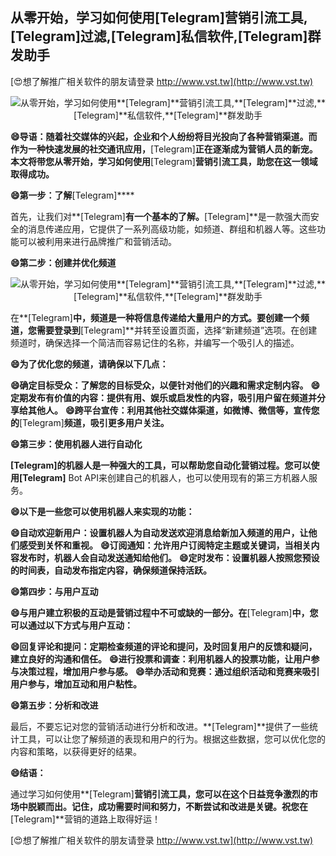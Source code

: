 ## **从零开始，学习如何使用**[Telegram]**营销引流工具,**[Telegram]**过滤,**[Telegram]**私信软件,**[Telegram]**群发助手**

[😍想了解推广相关软件的朋友请登录 http://www.vst.tw](http://www.vst.tw)

 <center><img src="https://vst.tw/MP4/tuiguang/png/0.png" alt="从零开始，学习如何使用**[Telegram]**营销引流工具,**[Telegram]**过滤,**[Telegram]**私信软件,**[Telegram]**群发助手"></center>

**😄导语：随着社交媒体的兴起，企业和个人纷纷将目光投向了各种营销渠道。而作为一种快速发展的社交通讯应用，**[Telegram]**正在逐渐成为营销人员的新宠。本文将带您从零开始，学习如何使用**[Telegram]**营销引流工具，助您在这一领域取得成功。**

**😄第一步：了解**[Telegram]****

首先，让我们对**[Telegram]**有一个基本的了解。**[Telegram]**是一款强大而安全的消息传递应用，它提供了一系列高级功能，如频道、群组和机器人等。这些功能可以被利用来进行品牌推广和营销活动。

**😄第二步：创建并优化频道**

 <center><img src="https://vst.tw/MP4/tuiguang/png/7.png" alt="从零开始，学习如何使用**[Telegram]**营销引流工具,**[Telegram]**过滤,**[Telegram]**私信软件,**[Telegram]**群发助手"></center>

在**[Telegram]**中，频道是一种将信息传递给大量用户的方式。要创建一个频道，您需要登录到**[Telegram]**并转至设置页面，选择“新建频道”选项。在创建频道时，确保选择一个简洁而容易记住的名称，并编写一个吸引人的描述。

**😄为了优化您的频道，请确保以下几点：**

**😄确定目标受众：了解您的目标受众，以便针对他们的兴趣和需求定制内容。**
**😄定期发布有价值的内容：提供有用、娱乐或启发性的内容，吸引用户留在频道并分享给其他人。**
**😄跨平台宣传：利用其他社交媒体渠道，如微博、微信等，宣传您的**[Telegram]**频道，吸引更多用户关注。**

**😄第三步：使用机器人进行自动化**

**[Telegram]**的机器人是一种强大的工具，可以帮助您自动化营销过程。您可以使用**[Telegram]** Bot API来创建自己的机器人，也可以使用现有的第三方机器人服务。

**😄以下是一些您可以使用机器人来实现的功能：**

**😄自动欢迎新用户：设置机器人为自动发送欢迎消息给新加入频道的用户，让他们感受到关怀和重视。**
**😄订阅通知：允许用户订阅特定主题或关键词，当相关内容发布时，机器人会自动发送通知给他们。**
**😄定时发布：设置机器人按照您预设的时间表，自动发布指定内容，确保频道保持活跃。**

**😄第四步：与用户互动**

**😄与用户建立积极的互动是营销过程中不可或缺的一部分。在**[Telegram]**中，您可以通过以下方式与用户互动：**

**😄回复评论和提问：定期检查频道的评论和提问，及时回复用户的反馈和疑问，建立良好的沟通和信任。**
**😄进行投票和调查：利用机器人的投票功能，让用户参与决策过程，增加用户参与感。**
**😄举办活动和竞赛：通过组织活动和竞赛来吸引用户参与，增加互动和用户粘性。**

**😄第五步：分析和改进**

最后，不要忘记对您的营销活动进行分析和改进。**[Telegram]**提供了一些统计工具，可以让您了解频道的表现和用户的行为。根据这些数据，您可以优化您的内容和策略，以获得更好的结果。

**😄结语：**

通过学习如何使用**[Telegram]**营销引流工具，您可以在这个日益竞争激烈的市场中脱颖而出。记住，成功需要时间和努力，不断尝试和改进是关键。祝您在**[Telegram]**营销的道路上取得好运！

[😍想了解推广相关软件的朋友请登录 http://www.vst.tw](http://www.vst.tw)



